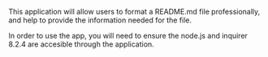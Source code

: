 This application will allow users to format a README.md file professionally, and help to provide the information needed for the file.

In order to use the app, you will need to ensure the node.js and inquirer 8.2.4 are accesible through the application. 